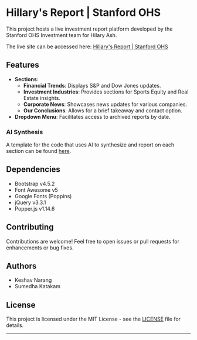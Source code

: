 # Hillary's Report | Stanford OHS

This project hosts a live investment report platform developed by the Stanford OHS Investment team for Hilary Ash.

The live site can be accessed here: [Hillary's Report | Stanford OHS](https://stanford-ohs-wharton.github.io/HilaryAsh/)

## Features

- **Sections**:
  - **Financial Trends**: Displays S&P and Dow Jones updates.
  - **Investment Industries**: Provides sections for Sports Equity and Real Estate insights.
  - **Corporate News**: Showcases news updates for various companies.
  - **Our Conclusions**: Allows for a brief takeaway and contact option.
- **Dropdown Menu**: Facilitates access to archived reports by date.

### AI Synthesis

A template for the code that uses AI to synthesize and report on each section can be found [here](https://colab.research.google.com/drive/1Ixjf27JgUQ_eF8Yg-XJkbIcjBbazyZMs?usp=sharing).

## Dependencies

- Bootstrap v4.5.2
- Font Awesome v5
- Google Fonts (Poppins)
- jQuery v3.3.1
- Popper.js v1.14.6

## Contributing

Contributions are welcome! Feel free to open issues or pull requests for enhancements or bug fixes.

## Authors

- Keshav Narang
- Sumedha Katakam

## License

This project is licensed under the MIT License - see the [LICENSE](https://github.com/Stanford-OHS-Wharton/HilaryAsh/blob/main/LICENSE) file for details.

---
